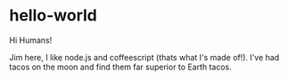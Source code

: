 # hello-world

Hi Humans!

Jim here, I like node.js and coffeescript (thats what I's made of!).
I've had tacos on the moon and find them far superior to Earth tacos.
